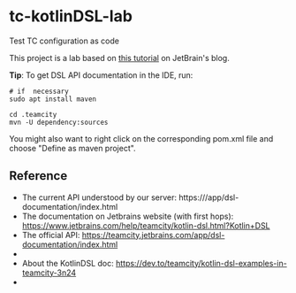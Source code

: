 # tc-kotlinDSL-lab

Test TC configuration as code

This project is a lab based on [this tutorial](https://blog.jetbrains.com/teamcity/2019/03/configuration-as-code-part-1-getting-started-with-kotlin-dsl) on JetBrain's blog.

**Tip**: To get DSL API documentation in the IDE, run:

```shell
# if  necessary
sudo apt install maven

cd .teamcity
mvn -U dependency:sources
```

You might also want to right click on the corresponding pom.xml file and choose "Define as maven project".

## Reference

- The  current API understood by our server: https://<your TC server URL>/app/dsl-documentation/index.html
- The documentation on Jetbrains website (with first hops): https://www.jetbrains.com/help/teamcity/kotlin-dsl.html?Kotlin+DSL
- The official API: https://teamcity.jetbrains.com/app/dsl-documentation/index.html
- 
- About the  KotlinDSL doc:  https://dev.to/teamcity/kotlin-dsl-examples-in-teamcity-3n24
- 
